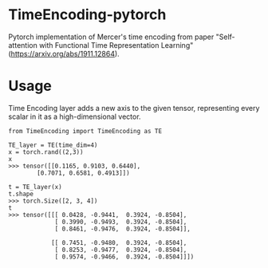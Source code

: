 TimeEncoding-pytorch
===
Pytorch implementation of Mercer's time encoding from paper "Self-attention with Functional Time Representation Learning" (https://arxiv.org/abs/1911.12864).

Usage
===
Time Encoding layer adds a new axis to the given tensor, representing every scalar in it as a high-dimensional vector.

```
from TimeEncoding import TimeEncoding as TE

TE_layer = TE(time_dim=4)
x = torch.rand((2,3))
x
>>> tensor([[0.1165, 0.9103, 0.6440],
        [0.7071, 0.6581, 0.4913]])

t = TE_layer(x)
t.shape
>>> torch.Size([2, 3, 4])
t
>>> tensor([[[ 0.0428, -0.9441,  0.3924, -0.8504],
             [ 0.3990, -0.9493,  0.3924, -0.8504],
             [ 0.8461, -0.9476,  0.3924, -0.8504]],
    
            [[ 0.7451, -0.9480,  0.3924, -0.8504],
             [ 0.8253, -0.9477,  0.3924, -0.8504],
             [ 0.9574, -0.9466,  0.3924, -0.8504]]])
```
